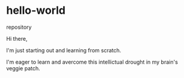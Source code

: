 # hello-world
repository

Hi there, 

I'm just starting out and learning from scratch.  

I'm eager to learn and avercome this intellictual drought in my brain's veggie patch.
